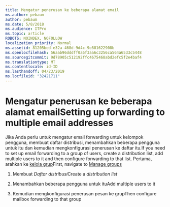 ```yaml
---
title: Mengatur penerusan ke beberapa alamat email
ms.author: pebaum
author: pebaum
ms.date: 5/8/2018
ms.audience: ITPro
ms.topic: article
ROBOTS: NOINDEX, NOFOLLOW
localization_priority: Normal
ms.assetid: 81205bed-e32a-468d-9d4c-9e881622908b
ms.openlocfilehash: 56aab96dddff0a5f3aa6c3256ca564a6533c5448
ms.sourcegitcommit: 9d78905c512192ffc4675468abd2efc5f2e4baf4
ms.translationtype: MT
ms.contentlocale: id-ID
ms.lasthandoff: 04/23/2019
ms.locfileid: "32421711"
---
```

# <a name="setting-up-forwarding-to-multiple-email-addresses"></a><span data-ttu-id="951f0-102">Mengatur penerusan ke beberapa alamat email</span><span class="sxs-lookup"><span data-stu-id="951f0-102">Setting up forwarding to multiple email addresses</span></span>

<span data-ttu-id="951f0-103">Jika Anda perlu untuk mengatur email forwarding untuk kelompok pengguna, membuat daftar distribusi, menambahkan beberapa pengguna untuk itu dan kemudian mengkonfigurasi penerusan ke daftar itu.</span><span class="sxs-lookup"><span data-stu-id="951f0-103">If you need to set up email forwarding to a group of users, create a distribution list, add multiple users to it and then configure forwarding to that list.</span></span> <span data-ttu-id="951f0-104">Pertama, arahkan ke [kelola grup](https://portal.office.com/adminportal/home#/groups)</span><span class="sxs-lookup"><span data-stu-id="951f0-104">First, navigate to [Manage groups](https://portal.office.com/adminportal/home#/groups)</span></span>
  
1. <span data-ttu-id="951f0-105">Membuat *Daftar distribusi*</span><span class="sxs-lookup"><span data-stu-id="951f0-105">Create a  *distribution list*</span></span> 
    
2. <span data-ttu-id="951f0-106">Menambahkan beberapa pengguna untuk itu</span><span class="sxs-lookup"><span data-stu-id="951f0-106">Add multiple users to it</span></span>
    
3. <span data-ttu-id="951f0-107">Kemudian mengkonfigurasi penerusan pesan ke grup</span><span class="sxs-lookup"><span data-stu-id="951f0-107">Then configure mailbox forwarding to that group</span></span>
    

